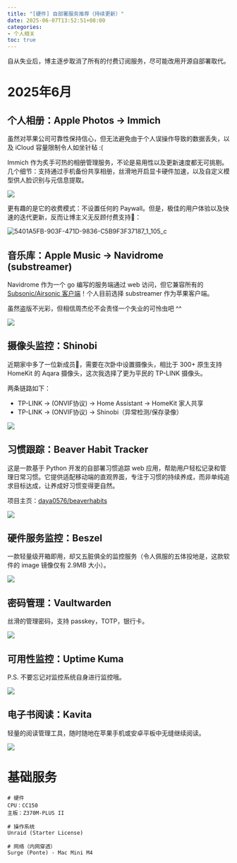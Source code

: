 ```yaml
---
title: "[硬件] 自部署服务推荐（持续更新）"
date: 2025-06-07T13:52:51+08:00
categories:
- 个人相关
toc: true
---
```


自从失业后，博主逐步取消了所有的付费订阅服务，尽可能改用开源自部署取代。

# 2025年6月
## 个人相册：Apple Photos -> Immich
虽然对苹果公司可靠性保持信心，但无法避免由于个人误操作导致的数据丢失，以及 iCloud 容量限制令人如坐针毡 :( 

Immich 作为炙手可热的相册管理服务，不论是易用性以及更新速度都无可挑剔。几个细节：支持通过手机备份共享相册，丝滑地开启显卡硬件加速，以及自定义模型供人脸识别与元信息提取。

![](/images/blog/global/17492776677961.jpg)

更有趣的是它的收费模式：不设置任何的 Paywall。但是，极佳的用户体验以及快速的迭代更新，反而让博主义无反顾付费支持🤑：

![5401A5FB-903F-471D-9836-C5B9F3F37187_1_105_c](/images/blog/global/5401A5FB-903F-471D-9836-C5B9F3F37187_1_105_c.jpeg)

## 音乐库：Apple Music -> Navidrome (substreamer)
Navidrome 作为一个 go 编写的服务端通过 web 访问，但它兼容所有的 [Subsonic/Airsonic 客户端](https://www.navidrome.org/docs/overview/#apps)！个人目前选择 substreamer 作为苹果客户端。

虽然盗版不光彩，但相信周杰伦不会责怪一个失业的可怜虫吧 ^^

![](/images/blog/global/17492774629210.jpg)

## 摄像头监控：Shinobi
近期家中多了一位新成员👶，需要在次卧中设置摄像头，相比于 300+ 原生支持 HomeKit 的 Aqara 摄像头，这次我选择了更为平民的 TP-LINK 摄像头。

两条链路如下：
- TP-LINK -> (ONVIF协议) -> Home Assistant -> HomeKit 家人共享
- TP-LINK -> (ONVIF协议) -> Shinobi（异常检测/保存录像）

![](/images/blog/global/17492781324835.jpg)

## 习惯跟踪：Beaver Habit Tracker
这是一款基于 Python 开发的自部署习惯追踪 web 应用，帮助用户轻松记录和管理日常习惯。它提供适配移动端的直观界面，专注于习惯的持续养成，而非单纯追求目标达成，让养成好习惯变得更自然。

项目主页：[daya0576/beaverhabits](https://github.com/daya0576/beaverhabits)

![](/images/blog/global/17492807249546.jpg)


## 硬件服务监控：Beszel
一款轻量级开箱即用，却又五脏俱全的监控服务（令人佩服的五体投地是，这款软件的 image 镜像仅有 2.9MB 大小）。

![](/images/blog/global/17492786307676.jpg)

## 密码管理：Vaultwarden
丝滑的管理密码，支持 passkey，TOTP，银行卡。

![](/images/blog/global/17492806190054.jpg)


## 可用性监控：Uptime Kuma
P.S. 不要忘记对监控系统自身进行监控哦。

![](/images/blog/global/17492804500014.jpg)

## 电子书阅读：Kavita
轻量的阅读管理工具，随时随地在苹果手机或安卓平板中无缝继续阅读。

![](/images/blog/global/17492803618548.jpg)

# 基础服务
```shell
# 硬件
CPU：CC150
主板：Z370M-PLUS II

# 操作系统
Unraid (Starter License)

# 网络（内网穿透）
Surge (Ponte) - Mac Mini M4
```